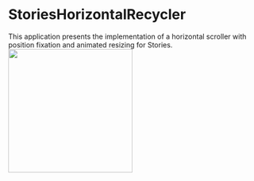 # StoriesHorizontalRecycler
This application presents the implementation of a horizontal scroller with position fixation and animated resizing for Stories.
<img src="https://user-images.githubusercontent.com/55394878/209525406-94c4f61a-c537-49bc-bac5-b0c0caf2e25f.gif" width="250" height="250"/>
